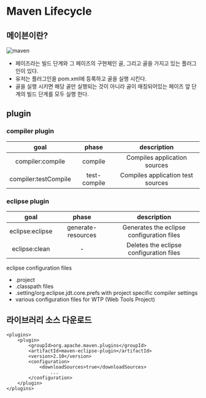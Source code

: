 # Maven Lifecycle

## 메이븐이란?

![maven](http://www.researchbeta.com/wp-content/uploads/2012/08/maven-phase.png)

- 페이즈라는 빌드 단계와 그 페이즈의 구현체인 골, 그리고 골을 가지고 있는 플러그인이 있다.
- 유저는 플러그인을 pom.xml에 등록하고 골을 실행 시킨다.
- 골을 실행 시키면 해당 골만 실행되는 것이 아니라 골이 매칭되어있는 페이즈 앞 단계의 빌드 단계를 모두 실행 한다.

## plugin

### compiler plugin

| goal | phase | description |
|:---:|:---:|:---:|
|compiler:compile | compile | Compiles application sources|
|compiler:testCompile | test-compile | Compiles application test sources|

### eclipse plugin

| goal | phase | description |
|:---:|:---:|:---:|
|eclipse:eclipse | generate-resources | Generates the eclipse configuration files|
|eclipse:clean | - | Deletes the eclipse configuration files|

eclipse configuration files

- .project
- .classpath files
- .setting/org.eclipse.jdt.core.prefs with project specific compiler settings
- various configuration files for WTP (Web Tools Project)

## 라이브러리 소스 다운로드

```
<plugins>
	<plugin>
		<groupId>org.apache.maven.plugins</groupId>
		<artifactId>maven-eclipse-plugin</artifactId>
		<version>2.10</version>
		<configuration>
			<downloadSources>true</downloadSources>
				...
		</configuration>
	</plugin>
</plugins>
```